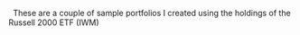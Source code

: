   These are a couple of sample portfolios I created using the holdings of the Russell 2000 ETF (IWM)
